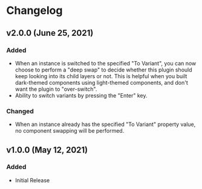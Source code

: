 # Changelog

## v2.0.0 (June 25, 2021)

### Added

-   When an instance is switched to the specified "To Variant", you can now choose to perform a "deep swap" to decide whether this plugin should keep looking into its child layers or not. This is helpful when you built dark-themed components using light-themed components, and don't want the plugin to "over-switch".
-   Ability to switch variants by pressing the "Enter" key.

### Changed

-   When an instance already has the specified "To Variant" property value, no component swapping will be performed.

## v1.0.0 (May 12, 2021)

### Added

-   Initial Release
